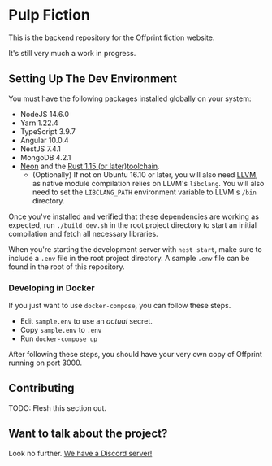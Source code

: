 # Pulp Fiction

This is the backend repository for the Offprint fiction website.

It's still very much a work in progress.

## Setting Up The Dev Environment

You must have the following packages installed globally on your system:

* NodeJS 14.6.0
* Yarn 1.22.4
* TypeScript 3.9.7
* Angular 10.0.4
* NestJS 7.4.1
* MongoDB 4.2.1
* [Neon](https://neon-bindings.com/docs/getting-started) and the [Rust 1.15 (or later)toolchain](https://rustup.rs/).
    * (Optionally) If not on Ubuntu 16.10 or later, you will also need [LLVM](https://releases.llvm.org/download.html), as native module compilation relies on LLVM's `libclang`. You will also need to set the `LIBCLANG_PATH` environment variable to LLVM's `/bin` directory.

Once you've installed and verified that these dependencies are working as expected, run `./build_dev.sh` in the root project directory to start an initial compilation and fetch all necessary libraries.

When you're starting the development server with `nest start`, make sure to include a `.env` file in the root project directory. A sample `.env` file can be found in the root of this repository.

### Developing in Docker
If you just want to use `docker-compose`, you can follow these steps.

- Edit `sample.env` to use an *actual* secret.
- Copy `sample.env` to `.env`
- Run `docker-compose up`

After following these steps, you should have your very own copy of Offprint running on port 3000.

## Contributing

TODO: Flesh this section out.

## Want to talk about the project?

Look no further. [We have a Discord server!](https://discord.gg/9cnSwfn)
